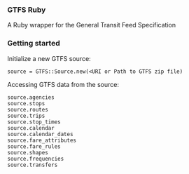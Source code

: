 ### GTFS Ruby

A Ruby wrapper for the General Transit Feed Specification

### Getting started

Initialize a new GTFS source:

    source = GTFS::Source.new(<URI or Path to GTFS zip file)

Accessing GTFS data from the source:

    source.agencies
    source.stops
    source.routes
    source.trips
    source.stop_times
    source.calendar
    source.calendar_dates
    source.fare_attributes
    source.fare_rules
    source.shapes
    source.frequencies
    source.transfers
